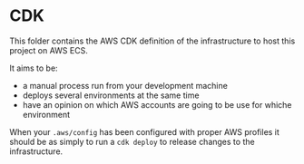 # CDK

This folder contains the AWS CDK definition of the infrastructure to host this project on AWS ECS.

It aims to be:

- a manual process run from your development machine
- deploys several environments at the same time
- have an opinion on which AWS accounts are going to be use for whiche environment

When your `.aws/config` has been configured with proper AWS profiles it should be as simply to run a `cdk deploy` to release changes to the infrastructure.
